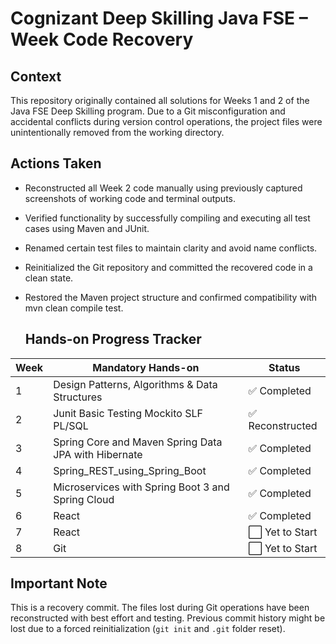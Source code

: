 # Cognizant Deep Skilling Java FSE – Week Code Recovery

## Context

This repository originally contained all solutions for Weeks 1 and 2 of the Java FSE Deep Skilling program. Due to a Git misconfiguration and accidental conflicts during version control operations, the project files were unintentionally removed from the working directory.

## Actions Taken

- Reconstructed all Week 2 code manually using previously captured screenshots of working code and terminal outputs.

- Verified functionality by successfully compiling and executing all test cases using Maven and JUnit.

- Renamed certain test files to maintain clarity and avoid name conflicts.

- Reinitialized the Git repository and committed the recovered code in a clean state.

- Restored the Maven project structure and confirmed compatibility with mvn clean compile test.

  ## Hands-on Progress Tracker
| Week | Mandatory Hands-on                                                      |     Status             |
|------|-------------------------------------------------------------------------|------------------------|
| 1    | Design Patterns, Algorithms & Data Structures                           | ✅ Completed           |
| 2    | Junit Basic Testing Mockito SLF PL/SQL                                  | ✅ Reconstructed       |
| 3    | Spring Core and Maven Spring Data JPA with Hibernate                    | ✅ Completed           |
| 4    | Spring_REST_using_Spring_Boot                                           | ✅ Completed           |
| 5    | Microservices with Spring Boot 3 and Spring Cloud                       | ✅ Completed           |
| 6    | React                                                                   | ✅ Completed           |
| 7    | React                                                                   | ⬜ Yet to Start        |
| 8    | Git                                                                     | ⬜ Yet to Start        |

## Important Note

This is a recovery commit. The files lost during Git operations have been reconstructed with best effort and testing. Previous commit history might be lost due to a forced reinitialization (`git init` and `.git` folder reset).
